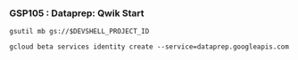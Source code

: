 ### GSP105 :  Dataprep: Qwik Start 

```
gsutil mb gs://$DEVSHELL_PROJECT_ID

gcloud beta services identity create --service=dataprep.googleapis.com
```

